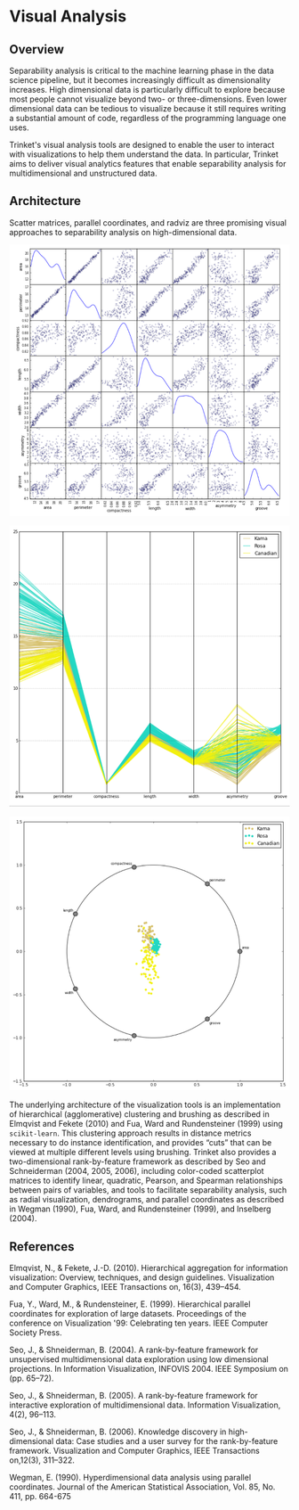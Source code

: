 # Visual Analysis

## Overview     

Separability analysis is critical to the machine learning phase in the data science pipeline, but it becomes increasingly difficult as dimensionality increases. High dimensional data is particularly difficult to explore because most people cannot visualize beyond two- or three-dimensions. Even lower dimensional data can be tedious to visualize because it still requires writing a substantial amount of code, regardless of the programming language one uses.

Trinket's visual analysis tools are designed to enable the user to interact with visualizations to help them understand the data. In particular, Trinket aims to deliver visual analytics features that enable separability analysis for multidimensional and unstructured data.

## Architecture    

Scatter matrices, parallel coordinates, and radviz are three promising visual approaches to separability analysis on high-dimensional data.

![Scatter matrix](images/scatter_matrix.png)

![Parallel coordinates](images/parallel_coords.png)

![Radviz](images/radviz.png)

The underlying architecture of the visualization tools is an implementation of hierarchical (agglomerative) clustering and brushing as described in Elmqvist and Fekete (2010) and Fua, Ward and Rundensteiner (1999) using `scikit-learn`. This clustering approach results in distance metrics necessary to do instance identification, and provides “cuts” that can be viewed at multiple different levels using brushing. Trinket also provides a two-dimensional rank-by-feature framework as described by Seo and Schneiderman (2004, 2005, 2006), including color-coded scatterplot matrices to identify linear, quadratic, Pearson, and Spearman relationships between pairs of variables, and tools to facilitate separability analysis, such as radial visualization, dendrograms, and parallel coordinates as described in Wegman (1990), Fua, Ward, and Rundensteiner (1999), and Inselberg (2004).

## References    

Elmqvist, N., & Fekete, J.-D. (2010). Hierarchical aggregation for information visualization: Overview, techniques, and design guidelines. Visualization and Computer Graphics, IEEE Transactions on, 16(3), 439–454.

Fua, Y., Ward, M., & Rundensteiner, E. (1999). Hierarchical parallel coordinates for exploration of large datasets. Proceedings of the conference on Visualization '99: Celebrating ten years. IEEE Computer Society Press.

Seo, J., & Shneiderman, B. (2004). A rank-by-feature framework for unsupervised multidimensional data exploration using low dimensional projections. In Information Visualization, INFOVIS 2004. IEEE Symposium on (pp. 65–72).

Seo, J., & Shneiderman, B. (2005). A rank-by-feature framework for interactive exploration of multidimensional data. Information Visualization, 4(2), 96–113.

Seo, J., & Shneiderman, B. (2006). Knowledge discovery in high-dimensional data: Case studies and a user survey for the rank-by-feature framework. Visualization and Computer Graphics, IEEE Transactions on,12(3), 311–322.

Wegman, E. (1990). Hyperdimensional data analysis using parallel coordinates. Journal of the American Statistical Association, Vol. 85, No. 411, pp. 664-675
